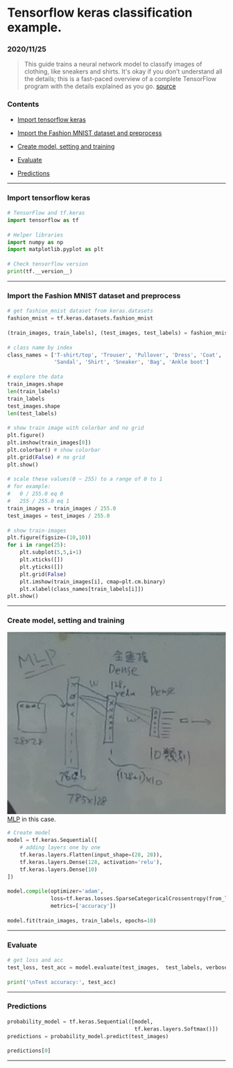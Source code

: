 # Tensorflow keras classification example.
### 2020/11/25

>This guide trains a neural network model to classify images of clothing, like sneakers and shirts. It's okay if you don't understand all the details; this is a fast-paced overview of a complete TensorFlow program with the details explained as you go.
[source](https://www.tensorflow.org/tutorials/keras/classification)


### Contents

- [Import tensorflow keras](#import-tensorflow-keras)

- [Import the Fashion MNIST dataset and preprocess](#import-the-Fashion-MNIST-dataset-and-preprocess)

- [Create model, setting and training](#create-model-setting-and-training)

- [Evaluate](#evaluate)

- [Predictions](#predictions)

---

### Import tensorflow keras
```python
# TensorFlow and tf.keras
import tensorflow as tf

# Helper libraries
import numpy as np
import matplotlib.pyplot as plt

# Check tensorflow version
print(tf.__version__)
```

---

### Import the Fashion MNIST dataset and preprocess

```python
# get fashion_mnist dataset from keras.datasets
fashion_mnist = tf.keras.datasets.fashion_mnist

(train_images, train_labels), (test_images, test_labels) = fashion_mnist.load_data()

# class name by index
class_names = ['T-shirt/top', 'Trouser', 'Pullover', 'Dress', 'Coat',
               'Sandal', 'Shirt', 'Sneaker', 'Bag', 'Ankle boot']

# explore the data
train_images.shape
len(train_labels)
train_labels
test_images.shape
len(test_labels)

# show train image with colorbar and no grid
plt.figure()
plt.imshow(train_images[0])
plt.colorbar() # show colorbar
plt.grid(False) # no grid
plt.show()

# scale these values(0 ~ 255) to a range of 0 to 1
# for example:
#   0 / 255.0 eq 0
#   255 / 255.0 eq 1
train_images = train_images / 255.0
test_images = test_images / 255.0

# show train-images
plt.figure(figsize=(10,10))
for i in range(25):
    plt.subplot(5,5,i+1)
    plt.xticks([])
    plt.yticks([])
    plt.grid(False)
    plt.imshow(train_images[i], cmap=plt.cm.binary)
    plt.xlabel(class_names[train_labels[i]])
plt.show()
```

---

### Create model, setting and training

![MLP](images/P_20201125_114857_1.jpg)
[MLP](https://chih-sheng-huang821.medium.com/%E6%A9%9F%E5%99%A8%E5%AD%B8%E7%BF%92-%E7%A5%9E%E7%B6%93%E7%B6%B2%E8%B7%AF-%E5%A4%9A%E5%B1%A4%E6%84%9F%E7%9F%A5%E6%A9%9F-multilayer-perceptron-mlp-%E9%81%8B%E4%BD%9C%E6%96%B9%E5%BC%8F-f0e108e8b9af) in this case.


```python
# Create model
model = tf.keras.Sequential([
    # adding layers one by one
    tf.keras.layers.Flatten(input_shape=(28, 28)),
    tf.keras.layers.Dense(128, activation='relu'),
    tf.keras.layers.Dense(10)
])

model.compile(optimizer='adam',
              loss=tf.keras.losses.SparseCategoricalCrossentropy(from_logits=True),
              metrics=['accuracy'])
              
model.fit(train_images, train_labels, epochs=10)
```

---

### Evaluate 

```python
# get loss and acc
test_loss, test_acc = model.evaluate(test_images,  test_labels, verbose=2)

print('\nTest accuracy:', test_acc)
```

---


### Predictions

```python
probability_model = tf.keras.Sequential([model, 
                                         tf.keras.layers.Softmax()])
predictions = probability_model.predict(test_images)  

predictions[0]
```

---
